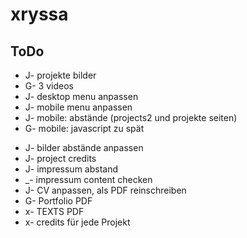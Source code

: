 # xryssa


## ToDo

- J- projekte bilder 
- G- 3 videos
- J- desktop menu anpassen
- J- mobile menu anpassen
- J- mobile: abstände (projects2 und projekte seiten)
- G- mobile: javascript zu spät
<!-- - G- homepage bilder: js programieren und responsive machen -->
- J- bilder abstände anpassen
- J- project credits
- J- impressum abstand
- _- impressum content checken
- J- CV anpassen, als PDF reinschreiben
- G- Portfolio PDF
- x- TEXTS PDF
- x- credits für jede Projekt


